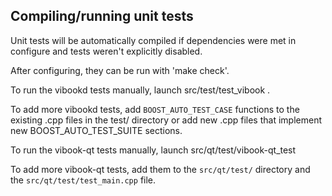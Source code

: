 Compiling/running unit tests
------------------------------------

Unit tests will be automatically compiled if dependencies were met in configure
and tests weren't explicitly disabled.

After configuring, they can be run with 'make check'.

To run the vibookd tests manually, launch src/test/test_vibook .

To add more vibookd tests, add `BOOST_AUTO_TEST_CASE` functions to the existing
.cpp files in the test/ directory or add new .cpp files that
implement new BOOST_AUTO_TEST_SUITE sections.

To run the vibook-qt tests manually, launch src/qt/test/vibook-qt_test

To add more vibook-qt tests, add them to the `src/qt/test/` directory and
the `src/qt/test/test_main.cpp` file.
